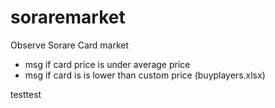 # soraremarket
Observe Sorare Card market

- msg if card price is under average price
- msg if card is is lower than custom price (buyplayers.xlsx)


testtest
